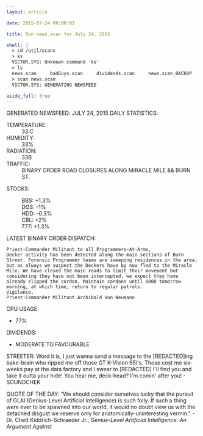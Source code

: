 ```yaml
---
layout: article

date: 2015-07-24 00:00:01

title: Run news.scan for July 24, 2015

shell: |
  > cd /util/scans
  > ks
  VICTOR.SYS: Unknown command 'ks'
  > ls
  news.scan     badGuys.scan     dividends.scan     news.scan_BACKUP
  > scan news.scan
  VICTOR.SYS: GENERATING NEWSFEED

aside_full: true
---
```


GENERATED NEWSFEED: JULY 24, 2015
DAILY STATISTICS:
<dl>
  <dt>TEMPERATURE:</dt>
  <dd>33.C</dd>
  <dt>HUMIDITY:</dt>
  <dd>33%</dd>
  <dt>RADIATION:</dt>
  <dd>33B <RADIATION WARNING: LEVEL 0></dd>
  <dt>TRAFFIC:</dt>
  <dd>BINARY ORDER ROAD CLOSURES ALONG MIRACLE MILE && BURN ST.</dd>
</dl>

STOCKS:
<dl>
  <dd>BBS: +1.3%</dd>
  <dd>DOS: -1%</dd>
  <dd>HDD: -0.3%</dd>
  <dd>CBL: +2%</dd>
  <dd>777: +1.3%</dd>
</dl>

LATEST BINARY ORDER DISPATCH:

    Priest-Commander Militant to all Programmers-At-Arms,
    Decker activity has been detected along the main sections of Burn Street. Forensic Programmer teams are sweeping residences in the area, but as always we suspect the Deckers have by now fled to the Miracle Mile. We have closed the main roads to limit their movement but considering they have not been intercepted, we expect they have already slipped the cordon. Maintain cordons until 0800 tomorrow morning, at which time, return to regular patrols.
    Vigilance,
    Priest-Commander Militant Archibald Von Neumann

CPU USAGE:
  - 77%

DIVIDENDS:
  - MODERATE TO FAVOURABLE

STREETER:
    Word it is, I just wanna send a message to the [REDACTED]ing bake-brain who ripped me off those GT K-Vision 65i's.
  Those cost me six-weeks pay at the data factory and I swear to [REDACTED] I'll find you and take it outta your hide!
  You hear me, deck-head? I'm comin' after you!
    - SOUNDCHEK

QUOTE OF THE DAY:
    "We should consider ourselves lucky that the pursuit of GLAI (Genius-Level Artificial Intelligence) is such folly.
  If such a thing were ever to be spawned into our world, it would no doubt view us with the detached disgust we
  reserve only for anatomically-uninteresting vermin."
    - Dr. Chett Kiddrich-Schraeder Jr., _Genius-Level Artificial Intelligence: An Argument Against_
